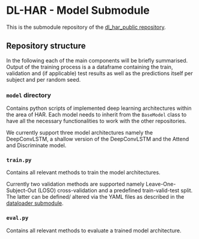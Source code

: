# DL-HAR - Model Submodule

This is the submodule repository of the [dl_har_public repository](https://github.com/STRCSussex-UbiCompSiegen/dl_har_public).

## Repository structure
In the following each of the main components will be briefly summarised. Output of the training process is a 
a dataframe containing the train, validation and (if applicable) test results as well as the predictions itself per subject and per random seed. 

### ```model``` directory
Contains python scripts of implemented deep learning architectures within the area of HAR. Each model needs to inherit from the ```BaseModel``` class to have all the necessary functionalities to work with the other repositories.

We currently support three model architectures namely the DeepConvLSTM, a shallow version of the DeepConvLSTM and the Attend and Discriminate model.

### ```train.py```
Contains all relevant methods to train the model architectures. 

Currently two validation methods are supported namely Leave-One-Subject-Out (LOSO) cross-validation and a predefined train-valid-test split. The latter can be defined/ altered via the YAML files as described in the [dataloader submodule](https://github.com/STRCSussex-UbiCompSiegen/dl_har_dataloader).

### ```eval.py```
Contains all relevant methods to evaluate a trained model architecture.